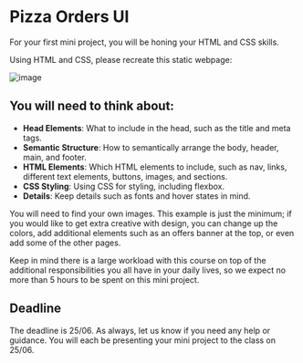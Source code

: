 # Pizza Orders UI

For your first mini project, you will be honing your HTML and CSS skills.

Using HTML and CSS, please recreate this static webpage:

![image](https://github.com/user-attachments/assets/756b5680-3fb5-4f0f-89f5-4fbe79377be3)

## You will need to think about:

- **Head Elements**: What to include in the head, such as the title and meta tags.
- **Semantic Structure**: How to semantically arrange the body, header, main, and footer.
- **HTML Elements**: Which HTML elements to include, such as nav, links, different text elements, buttons, images, and sections.
- **CSS Styling**: Using CSS for styling, including flexbox.
- **Details**: Keep details such as fonts and hover states in mind.

You will need to find your own images. This example is just the minimum; if you would like to get extra creative with design, you can change up the colors, add additional elements such as an offers banner at the top, or even add some of the other pages.

Keep in mind there is a large workload with this course on top of the additional responsibilities you all have in your daily lives, so we expect no more than 5 hours to be spent on this mini project.

## Deadline

The deadline is 25/06. As always, let us know if you need any help or guidance. You will each be presenting your mini project to the class on 25/06.
